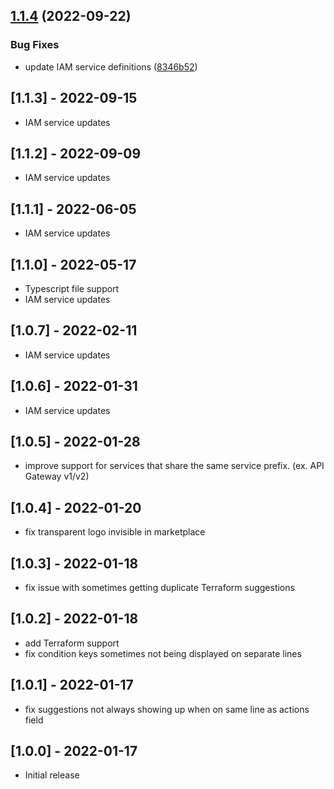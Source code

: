 ## [1.1.4](https://github.com/TastefulElk/iam-legend/compare/v1.1.3...v1.1.4) (2022-09-22)


### Bug Fixes

* update IAM service definitions ([8346b52](https://github.com/TastefulElk/iam-legend/commit/8346b526740dc1a8658c7014b409e3fc85d31c81))

## [1.1.3] - 2022-09-15

- IAM service updates

## [1.1.2] - 2022-09-09

- IAM service updates

## [1.1.1] - 2022-06-05

- IAM service updates

## [1.1.0] - 2022-05-17

- Typescript file support
- IAM service updates

## [1.0.7] - 2022-02-11

- IAM service updates

## [1.0.6] - 2022-01-31

- IAM service updates

## [1.0.5] - 2022-01-28

- improve support for services that share the same service prefix. (ex. API Gateway v1/v2)

## [1.0.4] - 2022-01-20

- fix transparent logo invisible in marketplace

## [1.0.3] - 2022-01-18

- fix issue with sometimes getting duplicate Terraform suggestions

## [1.0.2] - 2022-01-18

- add Terraform support
- fix condition keys sometimes not being displayed on separate lines

## [1.0.1] - 2022-01-17

- fix suggestions not always showing up when on same line as actions field

## [1.0.0] - 2022-01-17

- Initial release
